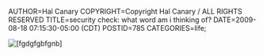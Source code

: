 AUTHOR=Hal Canary
COPYRIGHT=Copyright Hal Canary / ALL RIGHTS RESERVED
TITLE=security check: what word am i thinking of?
DATE=2009-08-18 07:15:30-05:00 (CDT)
POSTID=785
CATEGORIES=life;

![[fgdgfgbfgnb]](https://halcanary.org/images/2009-08-18_security_check.png)
